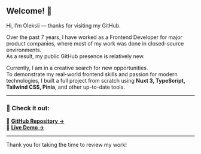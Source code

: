 ## Welcome! 👋

Hi, I’m Oleksii — thanks for visiting my GitHub.

Over the past 7 years, I have worked as a Frontend Developer for major product companies, where most of my work was done in closed-source environments.  
As a result, my public GitHub presence is relatively new.

Currently, I am in a creative search for new opportunities.  
To demonstrate my real-world frontend skills and passion for modern technologies, I built a full project from scratch using **Nuxt 3, TypeScript, Tailwind CSS, Pinia**, and other up-to-date tools.

---

### 🚀 Check it out:

🔗 **[GitHub Repository →](https://github.com/petrychenkodev/nuxt-crypto)**  
🔗 **[Live Demo →](https://nuxt-crypto.netlify.app/)**

---

Thank you for taking the time to review my work!
